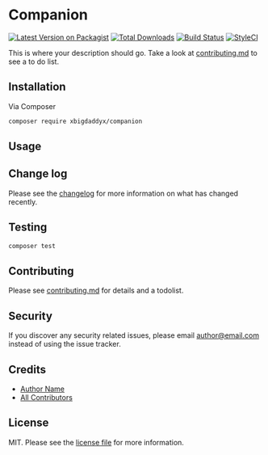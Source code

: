 # Companion

[![Latest Version on Packagist][ico-version]][link-packagist]
[![Total Downloads][ico-downloads]][link-downloads]
[![Build Status][ico-travis]][link-travis]
[![StyleCI][ico-styleci]][link-styleci]

This is where your description should go. Take a look at [contributing.md](contributing.md) to see a to do list.

## Installation

Via Composer

```bash
composer require xbigdaddyx/companion
```

## Usage

## Change log

Please see the [changelog](changelog.md) for more information on what has changed recently.

## Testing

```bash
composer test
```

## Contributing

Please see [contributing.md](contributing.md) for details and a todolist.

## Security

If you discover any security related issues, please email author@email.com instead of using the issue tracker.

## Credits

- [Author Name][link-author]
- [All Contributors][link-contributors]

## License

MIT. Please see the [license file](license.md) for more information.

[ico-version]: https://img.shields.io/packagist/v/xbigdaddyx/companion.svg?style=flat-square
[ico-downloads]: https://img.shields.io/packagist/dt/xbigdaddyx/companion.svg?style=flat-square
[ico-travis]: https://img.shields.io/travis/xbigdaddyx/companion/master.svg?style=flat-square
[ico-styleci]: https://styleci.io/repos/12345678/shield

[link-packagist]: https://packagist.org/packages/xbigdaddyx/companion
[link-downloads]: https://packagist.org/packages/xbigdaddyx/companion
[link-travis]: https://travis-ci.org/xbigdaddyx/companion
[link-styleci]: https://styleci.io/repos/12345678
[link-author]: https://github.com/xbigdaddyx
[link-contributors]: ../../contributors
